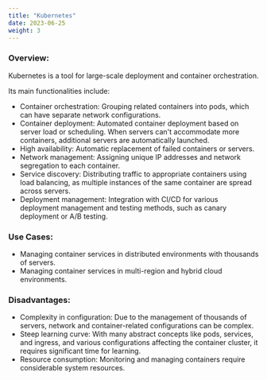 ```yaml
---
title: "Kubernetes"
date: 2023-06-25
weight: 3
---
```


### **Overview:**

Kubernetes is a tool for large-scale deployment and container orchestration.

Its main functionalities include:

- Container orchestration: Grouping related containers into pods, which can have separate network configurations.
- Container deployment: Automated container deployment based on server load or scheduling. When servers can't accommodate more containers, additional servers are automatically launched.
- High availability: Automatic replacement of failed containers or servers.
- Network management: Assigning unique IP addresses and network segregation to each container.
- Service discovery: Distributing traffic to appropriate containers using load balancing, as multiple instances of the same container are spread across servers.
- Deployment management: Integration with CI/CD for various deployment management and testing methods, such as canary deployment or A/B testing.

### **Use Cases:**

- Managing container services in distributed environments with thousands of servers.
- Managing container services in multi-region and hybrid cloud environments.

### **Disadvantages:**

- Complexity in configuration: Due to the management of thousands of servers, network and container-related configurations can be complex.
- Steep learning curve: With many abstract concepts like pods, services, and ingress, and various configurations affecting the container cluster, it requires significant time for learning.
- Resource consumption: Monitoring and managing containers require considerable system resources.